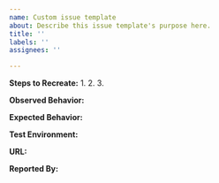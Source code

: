 ```yaml
---
name: Custom issue template
about: Describe this issue template's purpose here.
title: ''
labels: ''
assignees: ''

---
```


**Steps to Recreate:**
1.
2.
3.

**Observed Behavior:**

**Expected Behavior:**

**Test Environment:**

**URL:**

**Reported By:**
